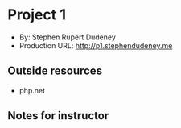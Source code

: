 # Project 1
+ By: Stephen Rupert Dudeney
+ Production URL: <http://p1.stephendudeney.me>

## Outside resources
+ php.net

## Notes for instructor


